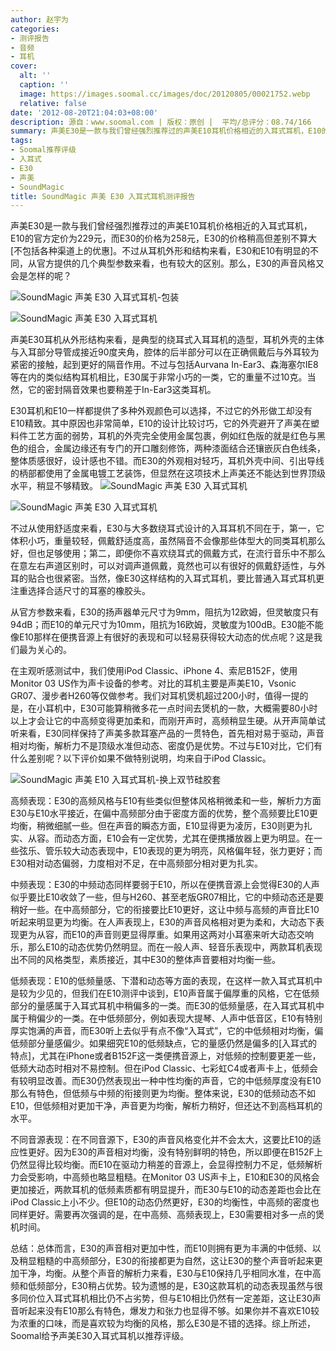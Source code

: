```yaml
---
author: 赵宇为
categories:
- 测评报告
- 音频
- 耳机
cover:
  alt: ''
  caption: ''
  image: https://images.soomal.cc/images/doc/20120805/00021752.webp
  relative: false
date: '2012-08-20T21:04:03+08:00'
description: 源自：www.soomal.com | 版权：原创 |  平均/总评分：08.74/166
summary: 声美E30是一款与我们曾经强烈推荐过的声美E10耳机价格相近的入耳式耳机，E10的官方定价为229元，而E30的价格为258元，E30的价格稍高但差别不算大[不包括各种渠道上的优惠]。不过从耳机外形和结构来看，E30和E10有明显的不同，从官方提供的几个典型参数来看，也有较大的区别，那么E30的声音风格又会是怎样的呢？
tags:
- Soomal推荐评级
- 入耳式
- E30
- 声美
- SoundMagic
title: SoundMagic 声美 E30 入耳式耳机测评报告
---
```


声美E30是一款与我们曾经强烈推荐过的声美E10耳机价格相近的入耳式耳机，E10的官方定价为229元，而E30的价格为258元，E30的价格稍高但差别不算大[不包括各种渠道上的优惠]。不过从耳机外形和结构来看，E30和E10有明显的不同，从官方提供的几个典型参数来看，也有较大的区别。那么，E30的声音风格又会是怎样的呢？


![SoundMagic 声美 E30 入耳式耳机-包装](https://images.soomal.cc/images/doc/20120805/00021747.webp)




![SoundMagic 声美 E30 入耳式耳机](https://images.soomal.cc/images/doc/20120805/00021749.webp)




声美E30耳机从外形结构来看，是典型的绕耳式入耳耳机的造型，耳机外壳的主体与入耳部分导管成接近90度夹角，腔体的后半部分可以在正确佩戴后与外耳较为紧密的接触，起到更好的隔音作用。不过与包括Aurvana In-Ear3、森海塞尔IE8等在内的类似结构耳机相比，E30属于非常小巧的一类，它的重量不过10克。当然，它的密封隔音效果也要稍差于In-Ear3这类耳机。

E30耳机和E10一样都提供了多种外观颜色可以选择，不过它的外形做工却没有E10精致。其中原因也非常简单，E10的设计比较讨巧，它的外壳避开了声美在塑料件工艺方面的弱势，耳机的外壳完全使用金属包裹，例如红色版的就是红色与黑色的组合，金属边缘还有专门的开口雕刻修饰，两种漆面结合还镶嵌灰白色线条，整体质感很好，设计感也不错。而E30的外观相对轻巧，耳机外壳中间、引出导线的柄部都使用了金属电镀工艺装饰，但显然在这项技术上声美还不能达到世界顶级水平，稍显不够精致。
![SoundMagic 声美 E30 入耳式耳机](https://images.soomal.cc/images/doc/20120805/00021751.webp)




![SoundMagic 声美 E30 入耳式耳机](https://images.soomal.cc/images/doc/20120805/00021752.webp)




不过从使用舒适度来看，E30与大多数绕耳式设计的入耳耳机不同在于，第一，它体积小巧，重量较轻，佩戴舒适度高，虽然隔音不会像那些体型大的同类耳机那么好，但也足够使用；第二，即便你不喜欢绕耳式的佩戴方式，在流行音乐中不那么在意左右声道区别时，可以对调声道佩戴，竟然也可以有很好的佩戴舒适性，与外耳的贴合也很紧密。当然，像E30这样结构的入耳式耳机，要比普通入耳式耳机更注重选择合适尺寸的耳塞的橡胶头。

从官方参数来看，E30的扬声器单元尺寸为9mm，阻抗为12欧姆，但灵敏度只有94dB；而E10的单元尺寸为10mm，阻抗为16欧姆，灵敏度为100dB。E30能不能像E10那样在便携音源上有很好的表现和可以轻易获得较大动态的优点呢？这是我们最为关心的。

在主观听感测试中，我们使用iPod Classic、iPhone 4、索尼B152F，使用Monitor 03 US作为声卡设备的参考。对比的耳机主要是声美E10，Vsonic GR07、漫步者H260等仅做参考。我们对耳机煲机超过200小时，值得一提的是，在小耳机中，E30可能算稍微多花一点时间去煲机的一款，大概需要80小时以上才会让它的中高频变得更加柔和，而刚开声时，高频稍显生硬。从开声简单试听来看，E30同样保持了声美多款耳塞产品的一贯特色，首先相对易于驱动，声音相对均衡，解析力不是顶级水准但动态、密度仍是优势。不过与E10对比，它们有什么差别呢？以下评价如果不做特别说明，均来自于iPod Classic。

![SoundMagic 声美 E10 入耳式耳机-换上双节硅胶套](https://images.soomal.cc/images/doc/20120104/00015929.webp)




高频表现：E30的高频风格与E10有些类似但整体风格稍微柔和一些，解析力方面E30与E10水平接近，在偏中高频部分由于密度方面的优势，整个高频要比E10更均衡，稍微细腻一些。但在声音的瞬态方面，E10显得更为凌厉，E30则更为扎实、从容。而动态方面，E10会有一定优势，尤其在便携播放器上更为明显。在一些弦乐、管乐较大动态表现中，E10表现的更为明亮，风格偏年轻，张力更好；而E30相对动态偏弱，力度相对不足，在中高频部分相对更为扎实。

中频表现：E30的中频动态同样要弱于E10，所以在便携音源上会觉得E30的人声似乎要比E10收敛了一些，但与H260、甚至老版GR07相比，它的中频动态还是要稍好一些。在中高频部分，它的衔接要比E10更好，这让中频与高频的声音比E10听起来明显更为均衡。在人声表现上，E30的声音风格相对更为柔和，大动态下表现更为从容，而E10的声音则更显得厚重。如果用这两对小耳塞来听大动态交响乐，那么E10的动态优势仍然明显。而在一般人声、轻音乐表现中，两款耳机表现出不同的风格类型，素质接近，其中E30的整体声音要相对均衡一些。

低频表现：E10的低频量感、下潜和动态等方面的表现，在这样一款入耳式耳机中是较为少见的，但我们在E10测评中谈到，E10声音属于偏厚重的风格，它在低频部分的量感属于入耳式耳机中稍偏多的一类。而E30的低频量感，在入耳式耳机中属于稍偏少的一类。在中低频部分，例如表现大提琴、人声中低音区，E10有特别厚实饱满的声音，而E30听上去似乎有点不像“入耳式”，它的中低频相对均衡，偏低频部分量感偏少。如果细究E10的低频缺点，它的量感仍然是偏多的[入耳式的特点]，尤其在iPhone或者B152F这一类便携音源上，对低频的控制要更差一些，低频大动态时相对不易控制。但在iPod Classic、七彩虹C4或者声卡上，低频会有较明显改善。而E30仍然表现出一种中性均衡的声音，它的中低频厚度没有E10那么有特色，但低频与中频的衔接则更为均衡。整体来说，E30的低频动态不如E10，但低频相对更加干净，声音更为均衡，解析力稍好，但还达不到高档耳机的水平。

不同音源表现：在不同音源下，E30的声音风格变化并不会太大，这要比E10的适应性更好。因为E30的声音相对均衡，没有特别鲜明的特色，所以即便在B152F上仍然显得比较均衡。而E10在驱动力稍差的音源上，会显得控制力不足，低频解析力会受影响，中高频也略显粗糙。在Monitor 03 US声卡上，E10和E30的风格会更加接近，两款耳机的低频素质都有明显提升，而E30与E10的动态差距也会比在iPod Classic上小不少。但E10的动态仍然更好，E30的均衡性，中高频的密度也同样更好。需要再次强调的是，在中高频、高频表现上，E30需要相对多一点的煲机时间。


总结：总体而言，E30的声音相对更加中性，而E10则拥有更为丰满的中低频、以及稍显粗糙的中高频部分，E30的衔接都更为自然，这让E30的整个声音听起来更加干净，均衡。从整个声音的解析力来看，E30与E10保持几乎相同水准，在中高频和低频部分，E30稍占优势。较为遗憾的是，E30这款耳机的动态表现虽然与很多同价位入耳式耳机相比仍不占劣势，但与E10相比仍然有一定差距，这让E30声音听起来没有E10那么有特色，爆发力和张力也显得不够。如果你并不喜欢E10较为浓重的口味，而是喜欢较为均衡的风格，那么E30是不错的选择。综上所述，Soomal给予声美E30入耳式耳机以推荐评级。